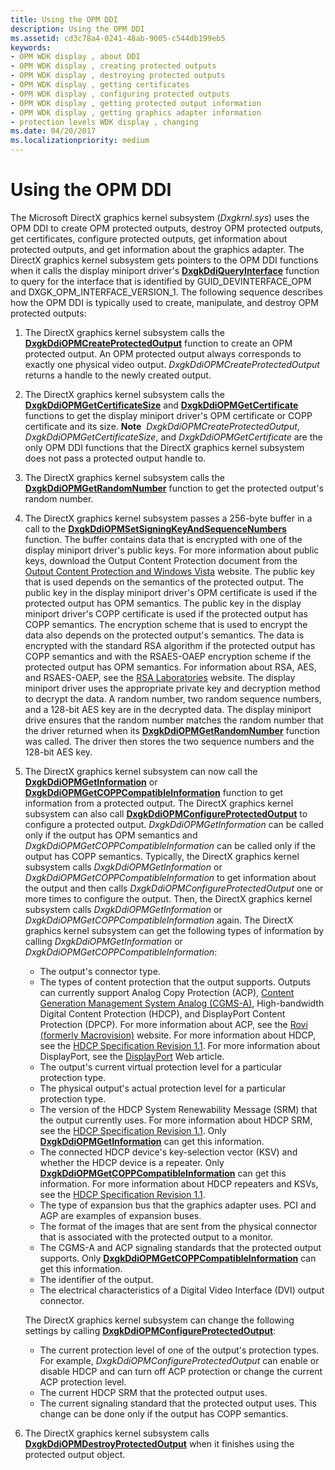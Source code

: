 ```yaml
---
title: Using the OPM DDI
description: Using the OPM DDI
ms.assetid: cd3c78a4-0241-48ab-9005-c544db199eb5
keywords:
- OPM WDK display , about DDI
- OPM WDK display , creating protected outputs
- OPM WDK display , destroying protected outputs
- OPM WDK display , getting certificates
- OPM WDK display , configuring protected outputs
- OPM WDK display , getting protected output information
- OPM WDK display , getting graphics adapter information
- protection levels WDK display , changing
ms.date: 04/20/2017
ms.localizationpriority: medium
---
```


# Using the OPM DDI


The Microsoft DirectX graphics kernel subsystem (*Dxgkrnl.sys*) uses the OPM DDI to create OPM protected outputs, destroy OPM protected outputs, get certificates, configure protected outputs, get information about protected outputs, and get information about the graphics adapter. The DirectX graphics kernel subsystem gets pointers to the OPM DDI functions when it calls the display miniport driver's [**DxgkDdiQueryInterface**](https://msdn.microsoft.com/library/windows/hardware/ff559764) function to query for the interface that is identified by GUID\_DEVINTERFACE\_OPM and DXGK\_OPM\_INTERFACE\_VERSION\_1. The following sequence describes how the OPM DDI is typically used to create, manipulate, and destroy OPM protected outputs:

1.  The DirectX graphics kernel subsystem calls the [**DxgkDdiOPMCreateProtectedOutput**](https://msdn.microsoft.com/library/windows/hardware/ff559705) function to create an OPM protected output. An OPM protected output always corresponds to exactly one physical video output. *DxgkDdiOPMCreateProtectedOutput* returns a handle to the newly created output.

2.  The DirectX graphics kernel subsystem calls the [**DxgkDdiOPMGetCertificateSize**](https://msdn.microsoft.com/library/windows/hardware/ff559715) and [**DxgkDdiOPMGetCertificate**](https://msdn.microsoft.com/library/windows/hardware/ff559711) functions to get the display miniport driver's OPM certificate or COPP certificate and its size.
    **Note**  *DxgkDdiOPMCreateProtectedOutput*, *DxgkDdiOPMGetCertificateSize*, and *DxgkDdiOPMGetCertificate* are the only OPM DDI functions that the DirectX graphics kernel subsystem does not pass a protected output handle to.

     

3.  The DirectX graphics kernel subsystem calls the [**DxgkDdiOPMGetRandomNumber**](https://msdn.microsoft.com/library/windows/hardware/ff559730) function to get the protected output's random number.

4.  The DirectX graphics kernel subsystem passes a 256-byte buffer in a call to the [**DxgkDdiOPMSetSigningKeyAndSequenceNumbers**](https://msdn.microsoft.com/library/windows/hardware/ff559735) function. The buffer contains data that is encrypted with one of the display miniport driver's public keys. For more information about public keys, download the Output Content Protection document from the [Output Content Protection and Windows Vista](https://download.microsoft.com/download/5/D/6/5D6EAF2B-7DDF-476B-93DC-7CF0072878E6/output_protect.doc) website. The public key that is used depends on the semantics of the protected output. The public key in the display miniport driver's OPM certificate is used if the protected output has OPM semantics. The public key in the display miniport driver's COPP certificate is used if the protected output has COPP semantics. The encryption scheme that is used to encrypt the data also depends on the protected output's semantics. The data is encrypted with the standard RSA algorithm if the protected output has COPP semantics and with the RSAES-OAEP encryption scheme if the protected output has OPM semantics. For information about RSA, AES, and RSAES-OAEP, see the [RSA Laboratories](https://go.microsoft.com/fwlink/p/?linkid=70411) website. The display miniport driver uses the appropriate private key and decryption method to decrypt the data. A random number, two random sequence numbers, and a 128-bit AES key are in the decrypted data. The display miniport drive ensures that the random number matches the random number that the driver returned when its [**DxgkDdiOPMGetRandomNumber**](https://msdn.microsoft.com/library/windows/hardware/ff559730) function was called. The driver then stores the two sequence numbers and the 128-bit AES key.

5.  The DirectX graphics kernel subsystem can now call the [**DxgkDdiOPMGetInformation**](https://msdn.microsoft.com/library/windows/hardware/ff559725) or [**DxgkDdiOPMGetCOPPCompatibleInformation**](https://msdn.microsoft.com/library/windows/hardware/ff559720) function to get information from a protected output. The DirectX graphics kernel subsystem can also call [**DxgkDdiOPMConfigureProtectedOutput**](https://msdn.microsoft.com/library/windows/hardware/ff559701) to configure a protected output. *DxgkDdiOPMGetInformation* can be called only if the output has OPM semantics and *DxgkDdiOPMGetCOPPCompatibleInformation* can be called only if the output has COPP semantics. Typically, the DirectX graphics kernel subsystem calls *DxgkDdiOPMGetInformation* or *DxgkDdiOPMGetCOPPCompatibleInformation* to get information about the output and then calls *DxgkDdiOPMConfigureProtectedOutput* one or more times to configure the output. Then, the DirectX graphics kernel subsystem calls *DxgkDdiOPMGetInformation* or *DxgkDdiOPMGetCOPPCompatibleInformation* again. The DirectX graphics kernel subsystem can get the following types of information by calling *DxgkDdiOPMGetInformation* or *DxgkDdiOPMGetCOPPCompatibleInformation*:

    -   The output's connector type.
    -   The types of content protection that the output supports. Outputs can currently support Analog Copy Protection (ACP), [Content Generation Management System Analog (CGMS-A)](cgms-a-standards.md), High-bandwidth Digital Content Protection (HDCP), and DisplayPort Content Protection (DPCP). For more information about ACP, see the [Rovi (formerly Macrovision)](https://go.microsoft.com/fwlink/p/?linkid=71273) website. For more information about HDCP, see the [HDCP Specification Revision 1.1](https://go.microsoft.com/fwlink/p/?linkid=38728). For more information about DisplayPort, see the [DisplayPort](https://go.microsoft.com/fwlink/p/?linkid=71382) Web article.
    -   The output's current virtual protection level for a particular protection type.
    -   The physical output's actual protection level for a particular protection type.
    -   The version of the HDCP System Renewability Message (SRM) that the output currently uses. For more information about HDCP SRM, see the [HDCP Specification Revision 1.1](https://go.microsoft.com/fwlink/p/?linkid=38728). Only [**DxgkDdiOPMGetInformation**](https://msdn.microsoft.com/library/windows/hardware/ff559725) can get this information.
    -   The connected HDCP device's key-selection vector (KSV) and whether the HDCP device is a repeater. Only [**DxgkDdiOPMGetCOPPCompatibleInformation**](https://msdn.microsoft.com/library/windows/hardware/ff559720) can get this information. For more information about HDCP repeaters and KSVs, see the [HDCP Specification Revision 1.1](https://go.microsoft.com/fwlink/p/?linkid=38728).
    -   The type of expansion bus that the graphics adapter uses. PCI and AGP are examples of expansion buses.
    -   The format of the images that are sent from the physical connector that is associated with the protected output to a monitor.
    -   The CGMS-A and ACP signaling standards that the protected output supports. Only [**DxgkDdiOPMGetCOPPCompatibleInformation**](https://msdn.microsoft.com/library/windows/hardware/ff559720) can get this information.
    -   The identifier of the output.
    -   The electrical characteristics of a Digital Video Interface (DVI) output connector.

    The DirectX graphics kernel subsystem can change the following settings by calling [**DxgkDdiOPMConfigureProtectedOutput**](https://msdn.microsoft.com/library/windows/hardware/ff559701):

    -   The current protection level of one of the output's protection types. For example, *DxgkDdiOPMConfigureProtectedOutput* can enable or disable HDCP and can turn off ACP protection or change the current ACP protection level.
    -   The current HDCP SRM that the protected output uses.
    -   The current signaling standard that the protected output uses. This change can be done only if the output has COPP semantics.

6.  The DirectX graphics kernel subsystem calls [**DxgkDdiOPMDestroyProtectedOutput**](https://msdn.microsoft.com/library/windows/hardware/ff559708) when it finishes using the protected output object.

 

 





